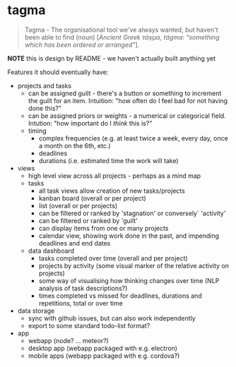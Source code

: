 # tagma

> Tagma - The organisational tool we've always wanted, but haven't been able to find (noun) [_Ancient Greek τάγμα, tágma:  “something which has been ordered or arranged”_].


**NOTE** this is design by README - we haven't actually built anything yet

Features it should eventually have:

- projects and tasks
  - can be assigned guilt - there's a button or something to increment the guilt for an item. Intuition: "how often do I feel bad for not having done this?"
  - can be assigned priors or weights - a numerical or categorical field. Intution: "how important do I *think* this is?"
  - timing
    - complex frequencies (e.g. at least twice a week, every day, once a month on the 6th, etc.)
    - deadlines
    - durations (i.e. estimated time the work will take)
- views
  - high level view across all projects - perhaps as a mind map
  - tasks
    - all task views allow creation of new tasks/projects
    - kanban board (overall or per project)
    - list (overall or per projects)
    - can be filtered or ranked by 'stagnation' or conversely` 'activity'
    - can be filtered or ranked by 'guilt'
    - can display items from one or many projects
    - calendar view, showing work done in the past, and impending deadlines and end dates
  - data dashboard
    - tasks completed over time (overall and per project)
    - projects by activity (some visual marker of the relative activity on projects)
    - some way of visualising how thinking changes over time (NLP analysis of task descriptions?)
    - times completed vs missed for deadlines, durations and repetitions, total or over time
- data storage
  - sync with github issues, but can also work independently
  - export to some standard todo-list format?
- app
  - webapp (node? ... meteor?)
  - desktop app (webapp packaged with e.g. electron)
  - mobile apps (webapp packaged with e.g. cordova?)
